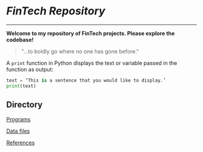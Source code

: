 # *FinTech Repository*
---
**Welcome to my repository of FinTech projects. Please explore the codebase!**

> "...to boldly go where no one has gone before."

A `print` function in Python displays the text or variable passed in the function as output:

```python
text = ‘This is a sentence that you would like to display.’
print(text)
```

## Directory

[Programs](code)

[Data files](data)

[References](references)



